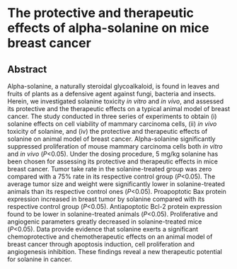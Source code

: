 # The protective and therapeutic effects of alpha-solanine on mice breast cancer

## Abstract

Alpha-solanine, a naturally steroidal glycoalkaloid, is found in leaves and fruits of plants as a defensive agent against fungi, bacteria and insects. Herein, we investigated solanine toxicity _in vitro_ and _in vivo_, and assessed its protective and the therapeutic effects on a typical animal model of breast cancer. The study conducted in three series of experiments to obtain (i) solanine effects on cell viability of mammary carcinoma cells, (ii) _in vivo_ toxicity of solanine, and (iv) the protective and therapeutic effects of solanine on animal model of breast cancer. Alpha-solanine significantly suppressed proliferation of mouse mammary carcinoma cells both _in vitro_ and _in vivo_ (_P_&lt;0.05). Under the dosing procedure, 5 mg/kg solanine has been chosen for assessing its protective and therapeutic effects in mice breast cancer. Tumor take rate in the solanine-treated group was zero compared with a 75% rate in its respective control group (_P_&lt;0.05). The average tumor size and weight were significantly lower in solanine-treated animals than its respective control ones (_P_&lt;0.05). Proapoptotic Bax protein expression increased in breast tumor by solanine compared with its respective control group (_P_&lt;0.05). Antiapoptotic Bcl-2 protein expression found to be lower in solanine-treated animals (_P_&lt;0.05). Proliferative and angiogenic parameters greatly decreased in solanine-treated mice (_P_&lt;0.05). Data provide evidence that solanine exerts a significant chemoprotective and chemotherapeutic effects on an animal model of breast cancer through apoptosis induction, cell proliferation and angiogenesis inhibition. These findings reveal a new therapeutic potential for solanine in cancer.